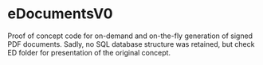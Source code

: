 # eDocumentsV0
 Proof of concept code for on-demand and on-the-fly generation of signed PDF documents. Sadly, no SQL database structure was retained, but check ED folder for presentation of the original concept.
